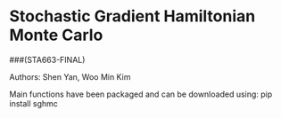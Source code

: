 # Stochastic Gradient Hamiltonian Monte Carlo 
###(STA663-FINAL)

Authors: Shen Yan, Woo Min Kim

Main functions have been packaged and can be downloaded using: 
pip install sghmc

